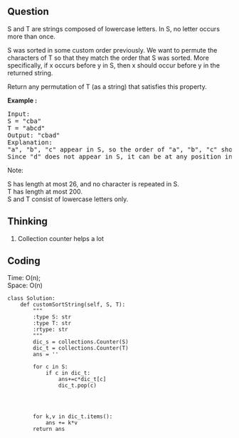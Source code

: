 ## Question
S and T are strings composed of lowercase letters. In S, no letter occurs more than once.<br>

S was sorted in some custom order previously. We want to permute the characters of T so that they match the order that S was sorted. More specifically, if x occurs before y in S, then x should occur before y in the returned string.<br>

Return any permutation of T (as a string) that satisfies this property.

**Example :**   
<pre>
Input: 
S = "cba"
T = "abcd"
Output: "cbad"
Explanation: 
"a", "b", "c" appear in S, so the order of "a", "b", "c" should be "c", "b", and "a". 
Since "d" does not appear in S, it can be at any position in T. "dcba", "cdba", "cbda" are also valid outputs.
</pre>

Note:<br>

S has length at most 26, and no character is repeated in S.<br>
T has length at most 200.<br>
S and T consist of lowercase letters only.

## Thinking
1. Collection counter helps a lot

## Coding
Time: O(n); <br>
Space: O(n)
```python3
class Solution:
    def customSortString(self, S, T):
        """
        :type S: str
        :type T: str
        :rtype: str
        """
        dic_s = collections.Counter(S)
        dic_t = collections.Counter(T)
        ans = ''
        
        for c in S:
            if c in dic_t:
                ans+=c*dic_t[c]
                dic_t.pop(c)
                
        
                
        
        for k,v in dic_t.items():
            ans += k*v
        return ans
```


